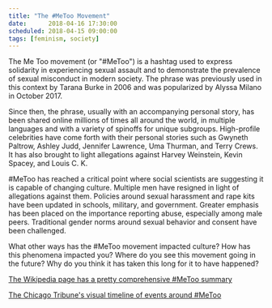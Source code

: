 ```yaml
---
title: "The #MeToo Movement"
date:      2018-04-16 17:30:00
scheduled: 2018-04-15 09:00:00
tags: [feminism, society]
---
```

The Me Too movement (or "#MeToo") is a hashtag used to express solidarity in experiencing sexual assault and to demonstrate the prevalence of sexual misconduct in modern society. The phrase was previously used in this context by Tarana Burke in 2006 and was popularized by Alyssa Milano in October 2017.

Since then, the phrase, usually with an accompanying personal story, has been shared online millions of times all around the world, in multiple languages and with a variety of spinoffs for unique subgroups. High-profile celebrities have come forth with their personal stories such as Gwyneth Paltrow, Ashley Judd, Jennifer Lawrence, Uma Thurman, and Terry Crews. It has also brought to light allegations against Harvey Weinstein, Kevin Spacey, and Louis C. K.

#MeToo has reached a critical point where social scientists are suggesting it is capable of changing culture. Multiple men have resigned in light of allegations against them. Policies around sexual harassment and rape kits have been updated in schools, military, and government. Greater emphasis has been placed on the importance reporting abuse, especially among male peers. Traditional gender norms around sexual behavior and consent have been challenged.

What other ways has the #MeToo movement impacted culture? How has this phenomena impacted you? Where do you see this movement going in the future? Why do you think it has taken this long for it to have happened?

[The Wikipedia page has a pretty comprehensive #MeToo summary](https://en.wikipedia.org/wiki/Me_Too_movement)

[The Chicago Tribune's visual timeline of events around #MeToo](http://www.chicagotribune.com/lifestyles/ct-me-too-timeline-20171208-htmlstory.html)
